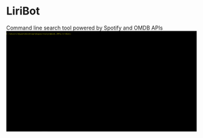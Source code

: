 # LiriBot
Command line search tool powered by Spotify and OMDB APIs
<img src='LiriBotDemo.gif'></img>
